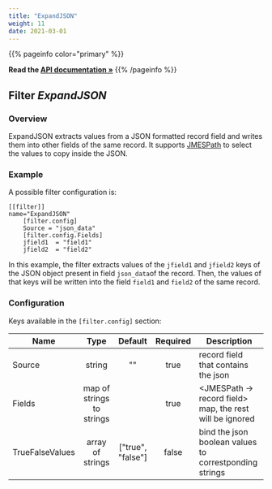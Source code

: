 ```yaml
---
title: "ExpandJSON"
weight: 11
date: 2021-03-01
---
```

{{% pageinfo color="primary" %}}

**Read the [API documentation &raquo;](https://pkg.go.dev/github.com/AdRoll/baker/filter#ExpandJSON)**
{{% /pageinfo %}}

## Filter *ExpandJSON*

### Overview

ExpandJSON extracts values from a JSON formatted record field and writes them into other fields of the same record.
It supports [JMESPath](https://jmespath.org/tutorial.html) to select the values to copy inside the JSON.

### Example

A possible filter configuration is:

	[[filter]]
	name="ExpandJSON"
		[filter.config]
		Source = "json_data"
		[filter.config.Fields]
		jfield1  = "field1"
		jfield2  = "field2"
		
In this example, the filter extracts values of the `jfield1` and `jfield2` keys of the JSON 
object present in field `json_data`of the record. Then, the values of that keys will be written into the field 
`field1` and `field2` of the same record.


### Configuration

Keys available in the `[filter.config]` section:

|Name|Type|Default|Required|Description|
|----|:--:|:-----:|:------:|-----------|
| Source| string| ""| true| record field that contains the json|
| Fields| map of strings to strings| | true| <JMESPath -> record field> map, the rest will be ignored|
| TrueFalseValues| array of strings| ["true", "false"]| false| bind the json boolean values to correstponding strings|

